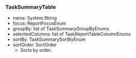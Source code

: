 ### TaskSummaryTable
- name: System.String
- focus: ReportFocusEnum
- groupBy: list of TaskSummaryGroupByEnums
- selectedColumns: list of TaskReportTableColumnEnums
- sortBy: TaskSummarySortByEnum
- sortOrder: SortOrder
  - Sorts by order.
